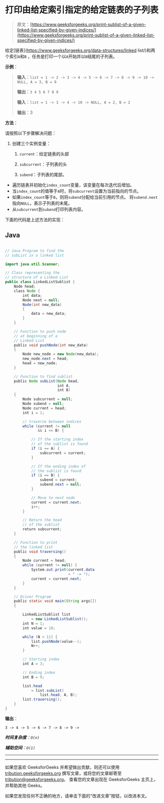 # 打印由给定索引指定的给定链表的子列表

> 原文：[https://www.geeksforgeeks.org/print-sublist-of-a-given-linked-list-specified-by-given-indices/](https://www.geeksforgeeks.org/print-sublist-of-a-given-linked-list-specified-by-given-indices/)

给定[链表](https://www.geeksforgeeks.org/data-structures/linked list/)和两个索引`A`和`B` ，任务是打印一个以`A`开始并以`B`结尾的子列表。

**示例**：

> **输入**：`list = 1 -> 2 -> 3 -> 4 -> 5 -> 6 -> 7 -> 8 -> 9 -> 10 -> NULL, A = 3, B = 9`
>
> **输出**：`3 4 5 6 7 8 9`
>
> **输入**：`list = 1 -> 3 -> 4 -> 10 -> NULL, A = 2, B = 2`
>
> **输出**：3

**方法**：

请按照以下步骤解决问题：

1.  创建三个实例变量：

    1.  `current`：给定链表的头部

    2.  `subcurrent`：子列表的头

    3.  `subend`：子列表的尾部。

*   遍历链表并初始化`index_count`变量，该变量在每次迭代后增加。
*   当`index_count`的值等于`A`时，将`subcurrent`设置为当前指向的节点。
*   如果`index_count`等于`B`，则将`subend`分配给当前引用的节点。 将`subend.next`指向`NULL`，表示子列表的末尾。
*   从`subcurrent`到`subend`打印列表内容。

下面的代码是上述方法的实现：

## Java

```java

// Java Program to find the 
// subList in a linked list 

import java.util.Scanner; 

// Class representing the 
// structure of a Linked List 
public class LinkedListSublist { 
    Node head; 
    class Node { 
        int data; 
        Node next = null; 
        Node(int new_data) 
        { 
            data = new_data; 
        } 
    } 

    // Function to push node 
    // at beginning of a 
    // Linked List 
    public void pushNode(int new_data) 
    { 
        Node new_node = new Node(new_data); 
        new_node.next = head; 
        head = new_node; 
    } 

    // Function to find sublist 
    public Node subList(Node head, 
                        int A, 
                        int B) 
    { 
        Node subcurrent = null; 
        Node subend = null; 
        Node current = head; 
        int i = 1; 

        // traverse between indices 
        while (current != null
               && i <= B) { 

            // If the starting index 
            // of the sublist is found 
            if (i == A) { 
                subcurrent = current; 
            } 

            // If the ending index of 
            // the sublist is found 
            if (i == B) { 
                subend = current; 
                subend.next = null; 
            } 

            // Move to next node 
            current = current.next; 
            i++; 
        } 

        // Return the head 
        // of the sublist 
        return subcurrent; 
    } 

    // Function to print 
    // the linked list 
    public void traversing() 
    { 
        Node current = head; 
        while (current != null) { 
            System.out.print(current.data 
                             + " -> "); 
            current = current.next; 
        } 
    } 

    // Driver Program 
    public static void main(String args[]) 
    { 

        LinkedListSublist list 
            = new LinkedListSublist(); 
        int N = 1; 
        int value = 10; 

        while (N < 11) { 
            list.pushNode(value--); 
            N++; 
        } 

        // Starting index 
        int A = 3; 

        // Ending index 
        int B = 9; 

        list.head 
            = list.subList( 
                list.head, A, B); 
        list.traversing(); 
    } 
} 

```

**输出**：

```
3 -> 4 -> 5 -> 6 -> 7 -> 8 -> 9 ->

```

***时间复杂度**：`O(n)`*

***辅助空间**：`O(1)`*



* * *

* * *

如果您喜欢 GeeksforGeeks 并希望做出贡献，则还可以使用 [tribution.geeksforgeeks.org](https://contribute.geeksforgeeks.org/) 撰写文章，或将您的文章邮寄至 tribution@geeksforgeeks.org。 查看您的文章出现在 GeeksforGeeks 主页上，并帮助其他 Geeks。

如果您发现任何不正确的地方，请单击下面的“改进文章”按钮，以改进本文。